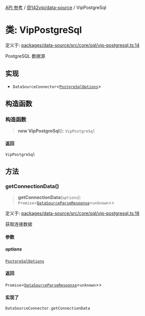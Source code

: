 [API 参考](../../../index.md) / [@142vip/data-source](../index.md) / VipPostgreSql

# 类: VipPostgreSql

定义于: [packages/data-source/src/core/sql/vip-postgresql.ts:14](https://github.com/142vip/core-x/blob/58a4aca72f73ebc92491a458c9b83754486dc296/packages/data-source/src/core/sql/vip-postgresql.ts#L14)

PostgreSQL 数据源

## 实现

- `DataSourceConnector`\<[`PostgreSqlOptions`](../interfaces/PostgreSqlOptions.md)\>

## 构造函数

### 构造函数

> **new VipPostgreSql**(): `VipPostgreSql`

#### 返回

`VipPostgreSql`

## 方法

### getConnectionData()

> **getConnectionData**(`options`): `Promise`\<[`DataSourceParseResponse`](../interfaces/DataSourceParseResponse.md)\<`unknown`\>\>

定义于: [packages/data-source/src/core/sql/vip-postgresql.ts:18](https://github.com/142vip/core-x/blob/58a4aca72f73ebc92491a458c9b83754486dc296/packages/data-source/src/core/sql/vip-postgresql.ts#L18)

获取连接数据

#### 参数

##### options

[`PostgreSqlOptions`](../interfaces/PostgreSqlOptions.md)

#### 返回

`Promise`\<[`DataSourceParseResponse`](../interfaces/DataSourceParseResponse.md)\<`unknown`\>\>

#### 实现了

`DataSourceConnector.getConnectionData`

